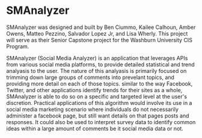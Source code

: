 # SMAnalyzer
SMAnalyzer was designed and built by Ben Ciummo, Kailee Calhoun, Amber Owens, Matteo Pezzino, Salvador Lopez Jr, and Lisa Wherly.
This project will serve as their Senior Capstone project for the Washburn University CIS Program. 

SMAnalyzer (Social Media Analyzer) is an application that leverages APIs from various social media platforms, to provide detailed statistical and trend analyasis to the user.
The nature of this analyasis is primarily focused on trimming down large groups of comments into prevelant topics, and providing more detail on each of those topics.
similar to the way Facebook, Twitter, and other applications identify trends for their sites as a whole, SMAnalyzer is able to do so on a specific and targeted level at the user's discretion.
Practical applications of this algorithm would involve its use in a social media marketing scenario where individuals do not necessarily administer a facebook page, but still want details on that pages posts and responses.
It could also be used to interpret survey data to identify common ideas within a large amount of comments be it social media data or not. 
